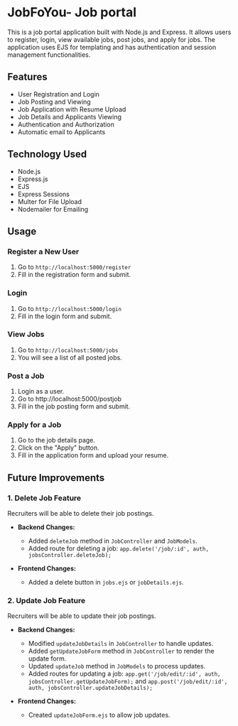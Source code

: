 
# JobFoYou- Job portal

This is a job portal application built with Node.js and Express. It allows users to register, login, view available jobs, post jobs, and apply for jobs. The application uses EJS for templating and has authentication and session management functionalities.


## Features

- User Registration and Login
- Job Posting and Viewing 
- Job Application with Resume Upload
- Job Details and Applicants Viewing
- Authentication and Authorization
- Automatic email to Applicants


## Technology Used

- Node.js
- Express.js
- EJS
- Express Sessions
- Multer for File Upload
- Nodemailer for Emailing
## Usage
### Register a New User
1. Go to `http://localhost:5000/register`
2. Fill in the registration form and submit.
### Login
1. Go to `http://localhost:5000/login`
2. Fill in the login form and submit.
### View Jobs
1. Go to `http://localhost:5000/jobs`
2. You will see a list of all posted jobs.
### Post a Job
1. Login as a user.
2. Go to http://localhost:5000/postjob
3. Fill in the job posting form and submit.
### Apply for a Job
1. Go to the job details page.
2. Click on the "Apply" button.
3. Fill in the application form and upload your resume.
## Future Improvements

### 1. Delete Job Feature

Recruiters will be able to delete their job postings.

- **Backend Changes:**
  - Added `deleteJob` method in `JobController` and `JobModels`.
  - Added route for deleting a job: `app.delete('/job/:id', auth, jobsController.deleteJob);`

- **Frontend Changes:**
  - Added a delete button in `jobs.ejs` or `jobDetails.ejs`.

### 2. Update Job Feature

Recruiters will be able to update their job postings.

- **Backend Changes:**
  - Modified `updateJobDetails` in `JobController` to handle updates.
  - Added `getUpdateJobForm` method in `JobController` to render the update form.
  - Updated `updateJob` method in `JobModels` to process updates.
  - Added routes for updating a job: `app.get('/job/edit/:id', auth, jobsController.getUpdateJobForm);` and `app.post('/job/edit/:id', auth, jobsController.updateJobDetails);`

- **Frontend Changes:**
  - Created `updateJobForm.ejs` to allow job updates.